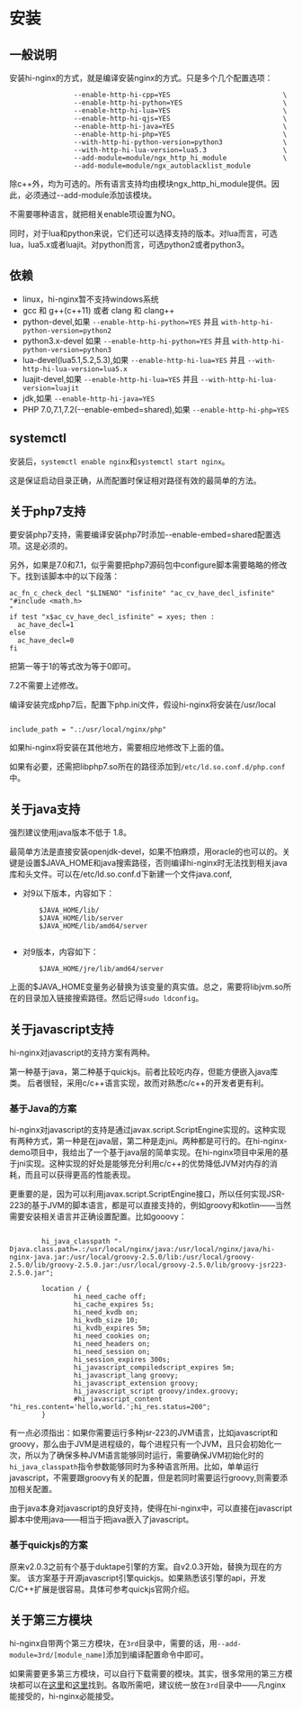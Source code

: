 # 安装

## 一般说明
安装hi-nginx的方式，就是编译安装nginx的方式。只是多个几个配置选项：

```
                --enable-http-hi-cpp=YES                            \
                --enable-http-hi-python=YES                         \
                --enable-http-hi-lua=YES                            \
                --enable-http-hi-qjs=YES                            \
                --enable-http-hi-java=YES                           \
                --enable-http-hi-php=YES                            \
                --with-http-hi-python-version=python3               \
                --with-http-hi-lua-version=lua5.3                   \
                --add-module=module/ngx_http_hi_module              \
                --add-module=module/ngx_autoblacklist_module

```
除c++外，均为可选的。所有语言支持均由模块ngx_http_hi_module提供。因此，必须通过--add-module添加该模块。

不需要哪种语言，就把相关enable项设置为NO。

同时，对于lua和python来说，它们还可以选择支持的版本。对lua而言，可选lua，lua5.x或者luajit。对python而言，可选python2或者python3。

## 依赖
- linux，hi-nginx暂不支持windows系统
- gcc 和 g++(c++11) 或者 clang 和 clang++
- python-devel,如果 `--enable-http-hi-python=YES` 并且 `with-http-hi-python-version=python2`
- python3.x-devel 如果 `--enable-http-hi-python=YES` 并且 `with-http-hi-python-version=python3`
- lua-devel(lua5.1,5.2,5.3),如果 `--enable-http-hi-lua=YES`  并且 `--with-http-hi-lua-version=lua5.x`
- luajit-devel,如果 `--enable-http-hi-lua=YES` 并且 `--with-http-hi-lua-version=luajit`
- jdk,如果 `--enable-http-hi-java=YES`
- PHP 7.0,7.1,7.2(--enable-embed=shared),如果 `--enable-http-hi-php=YES`

## systemctl

安装后，`systemctl enable nginx`和`systemctl start nginx`。

这是保证启动目录正确，从而配置时保证相对路径有效的最简单的方法。


## 关于php7支持
要安装php7支持，需要编译安装php7时添加--enable-embed=shared配置选项。这是必须的。

另外，如果是7.0和7.1，似乎需要把php7源码包中configure脚本需要略略的修改下。找到该脚本中的以下段落：
```
ac_fn_c_check_decl "$LINENO" "isfinite" "ac_cv_have_decl_isfinite" "#include <math.h>
"
if test "x$ac_cv_have_decl_isfinite" = xyes; then :
  ac_have_decl=1
else
  ac_have_decl=0
fi

```

把第一等于1的等式改为等于0即可。

7.2不需要上述修改。

编译安装完成php7后，配置下php.ini文件，假设hi-nginx将安装在/usr/local
```

include_path = ".:/usr/local/nginx/php"

```
如果hi-nginx将安装在其他地方，需要相应地修改下上面的值。

如果有必要，还需把libphp7.so所在的路径添加到`/etc/ld.so.conf.d/php.conf`中。

## 关于java支持

强烈建议使用java版本不低于 1.8。

最简单方法是直接安装openjdk-devel，如果不怕麻烦，用oracle的也可以的。关键是设置$JAVA_HOME和java搜索路径，否则编译hi-nginx时无法找到相关java库和头文件。可以在/etc/ld.so.conf.d下新建一个文件java.conf,

- 对9以下版本，内容如下：
    ```
        $JAVA_HOME/lib/
        $JAVA_HOME/lib/server
        $JAVA_HOME/lib/amd64/server
        
    ```
- 对9版本，内容如下：
    ```
        $JAVA_HOME/jre/lib/amd64/server
    ```
上面的$JAVA_HOME变量务必替换为该变量的真实值。总之，需要将libjvm.so所在的目录加入链接搜索路径。然后记得`sudo ldconfig`。

## 关于javascript支持

hi-nginx对javascript的支持方案有两种。

第一种基于java，第二种基于quickjs。前者比较吃内存，但能方便嵌入java库类。
后者很轻，采用c/c++语言实现，故而对熟悉c/c++的开发者更有利。

### 基于Java的方案

hi-nginx对javascript的支持是通过javax.script.ScriptEngine实现的。这种实现有两种方式，第一种是在java层，第二种是走jni。两种都是可行的。在hi-nginx-demo项目中，我给出了一个基于java层的简单实现。在hi-nginx项目中采用的基于jni实现。这种实现的好处是能够充分利用c/c++的优势降低JVM对内存的消耗，而且可以获得更高的性能表现。

更重要的是，因为可以利用javax.script.ScriptEngine接口，所以任何实现JSR-223的基于JVM的脚本语言，都是可以直接支持的，例如groovy和kotlin——当然需要安装相关语言并正确设置配置。比如gooovy：

```nginx

        hi_java_classpath "-Djava.class.path=.:/usr/local/nginx/java:/usr/local/nginx/java/hi-nginx-java.jar:/usr/local/groovy-2.5.0/lib:/usr/local/groovy-2.5.0/lib/groovy-2.5.0.jar:/usr/local/groovy-2.5.0/lib/groovy-jsr223-2.5.0.jar";

        location / {
                hi_need_cache off;
                hi_cache_expires 5s;
                hi_need_kvdb on;
                hi_kvdb_size 10;
                hi_kvdb_expires 5m;
                hi_need_cookies on;
                hi_need_headers on;
                hi_need_session on;
                hi_session_expires 300s;
                hi_javascript_compiledscript_expires 5m;
                hi_javascript_lang groovy;
                hi_javascript_extension groovy;
                hi_javascript_script groovy/index.groovy;
                #hi_javascript_content "hi_res.content='hello,world.';hi_res.status=200";
        }

```

有一点必须指出：如果你需要运行多种jsr-223的JVM语言，比如javascript和groovy，那么由于JVM是进程级的，每个进程只有一个JVM，且只会初始化一次，所以为了确保多种JVM语言能够同时运行，需要确保JVM初始化时的`hi_java_classpath`指令参数能够同时为多种语言所用。比如，单单运行javascript，不需要跟groovy有关的配置，但是若同时需要运行groovy,则需要添加相关配置。

由于java本身对javascript的良好支持，使得在hi-nginx中，可以直接在javascript脚本中使用java——相当于把java嵌入了javascript。

### 基于quickjs的方案
原来v2.0.3之前有个基于duktape引擎的方案。自v2.0.3开始，替换为现在的方案。
该方案基于开源javascript引擎quickjs。如果熟悉该引擎的api，开发C/C++扩展是很容易。具体可参考quickjs官网介绍。


## 关于第三方模块
hi-nginx自带两个第三方模块，在`3rd`目录中，需要的话，用`--add-module=3rd/[module_name]`添加到编译配置命令中即可。

如果需要更多第三方模块，可以自行下载需要的模块。其实，很多常用的第三方模块都可以在[这里](https://github.com/alibaba/tengine/tree/master/modules)和[这里](https://www.nginx.com/resources/wiki/modules/)找到。各取所需吧，建议统一放在`3rd`目录中——凡nginx能接受的，hi-nginx必能接受。